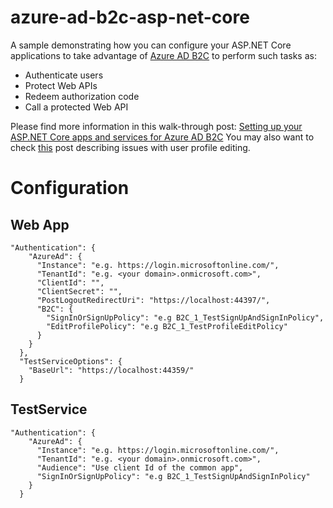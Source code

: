# azure-ad-b2c-asp-net-core

A sample demonstrating how you can configure your ASP.NET Core applications to take advantage of [Azure AD B2C](https://azure.microsoft.com/en-us/services/active-directory-b2c/) to perform such tasks as:
- Authenticate users
- Protect Web APIs
- Redeem authorization code
- Call a protected Web API

Please find more information in this walk-through post:
[Setting up your ASP.NET Core apps and services for Azure AD B2C](https://dzimchuk.net/setting-up-your-aspnet-core-apps-and-services-for-azure-ad-b2c/)
You may also want to check [this](https://dzimchuk.net/azure-ad-b2c-user-profile-editing-issues-with-asp-net-core/) post describing issues with user profile editing.

# Configuration

## Web App

```
"Authentication": {
    "AzureAd": {
      "Instance": "e.g. https://login.microsoftonline.com/",
      "TenantId": "e.g. <your domain>.onmicrosoft.com>",
      "ClientId": "",
      "ClientSecret": "",
      "PostLogoutRedirectUri": "https://localhost:44397/",
      "B2C": {
        "SignInOrSignUpPolicy": "e.g B2C_1_TestSignUpAndSignInPolicy",
        "EditProfilePolicy": "e.g B2C_1_TestProfileEditPolicy"
      }
    }
  },
  "TestServiceOptions": {
    "BaseUrl": "https://localhost:44359/"
  } 
```

## TestService

```
"Authentication": {
    "AzureAd": {
      "Instance": "e.g. https://login.microsoftonline.com/",
      "TenantId": "e.g. <your domain>.onmicrosoft.com>",
      "Audience": "Use client Id of the common app",
      "SignInOrSignUpPolicy": "e.g B2C_1_TestSignUpAndSignInPolicy"
    }
  }
```
